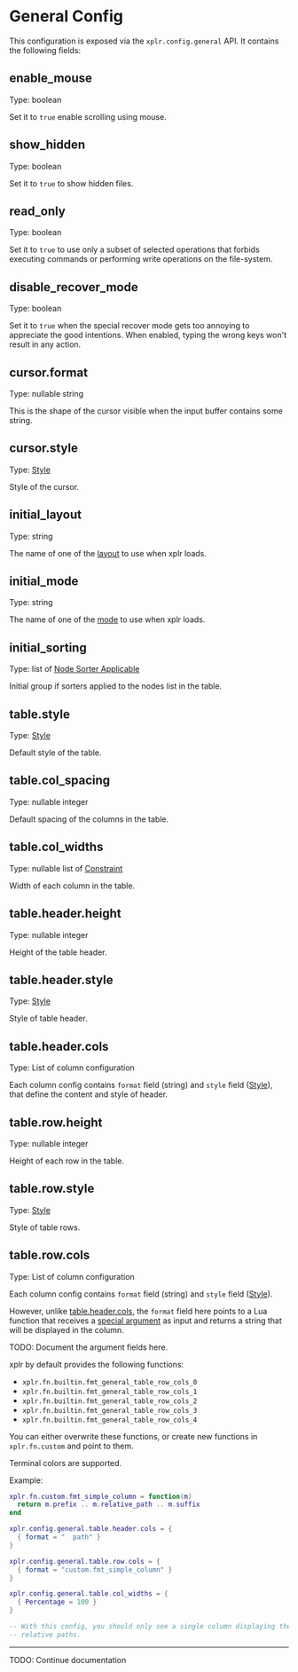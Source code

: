 General Config
==============

This configuration is exposed via the `xplr.config.general` API. It contains
the following fields:


enable_mouse
------------

Type: boolean

Set it to `true` enable scrolling using mouse.


show_hidden
-----------

Type: boolean

Set it to `true` to show hidden files.


read_only
---------

Type: boolean

Set it to `true` to use only a subset of selected operations that forbids
executing commands or performing write operations on the file-system.


disable_recover_mode
--------------------

Type: boolean

Set it to `true` when the special recover mode gets too annoying to appreciate
the good intentions. When enabled, typing the wrong keys won't result in any
action.


cursor.format
-------------

Type: nullable string

This is the shape of the cursor visible when the input buffer contains some string.


cursor.style
------------

Type: [Style][1]

Style of the cursor.


initial_layout
--------------

Type: string

The name of one of the [layout][2] to use when xplr loads.


initial_mode
------------

Type: string

The name of one of the [mode][3] to use when xplr loads.


initial_sorting
---------------

Type: list of [Node Sorter Applicable][4]

Initial group if sorters applied to the nodes list in the table.


table.style
-----------

Type: [Style][1]

Default style of the table.


table.col_spacing
-----------------

Type: nullable integer

Default spacing of the columns in the table.


table.col_widths
----------------

Type: nullable list of [Constraint][5]

Width of each column in the table.

table.header.height
----------------

Type: nullable integer

Height of the table header.


table.header.style
---------------

Type: [Style][1]

Style of table header.


table.header.cols
-----------------

Type: List of column configuration

Each column config contains `format` field (string) and `style` field
([Style][1]), that define the content and style of header.


table.row.height
----------------

Type: nullable integer

Height of each row in the table.


table.row.style
---------------

Type: [Style][1]

Style of table rows.


table.row.cols
-----------------

Type: List of column configuration

Each column config contains `format` field (string) and `style` field
([Style][1]).

However, unlike [table.header.cols][6], the `format` field here
points to a Lua function that receives a
[special argument][7]
as input and returns a string that will be displayed in the column.

TODO: Document the argument fields here.

xplr by default provides the following functions:

- `xplr.fn.builtin.fmt_general_table_row_cols_0`
- `xplr.fn.builtin.fmt_general_table_row_cols_1`
- `xplr.fn.builtin.fmt_general_table_row_cols_2`
- `xplr.fn.builtin.fmt_general_table_row_cols_3`
- `xplr.fn.builtin.fmt_general_table_row_cols_4`

You can either overwrite these functions, or create new functions in
`xplr.fn.custom` and point to them.

Terminal colors are supported.

Example:

```lua
xplr.fn.custom.fmt_simple_column = function(m)
  return m.prefix .. m.relative_path .. m.suffix
end

xplr.config.general.table.header.cols = {
  { format = "  path" }
}

xplr.config.general.table.row.cols = {
  { format = "custom.fmt_simple_column" }
}

xplr.config.general.table.col_widths = {
  { Percentage = 100 }
}

-- With this config, you should only see a single column displaying the
-- relative paths.
```

------------

TODO: Continue documentation


[1]:style.md
[2]:layouts.md
[3]:modes.md
[4]:sorting.md#node-sorter-applicable
[5]:layouts.md#constraint
[6]:#tableheadercols
[7]:https://docs.rs/xplr/latest/xplr/ui/struct.NodeUiMetadata.html
